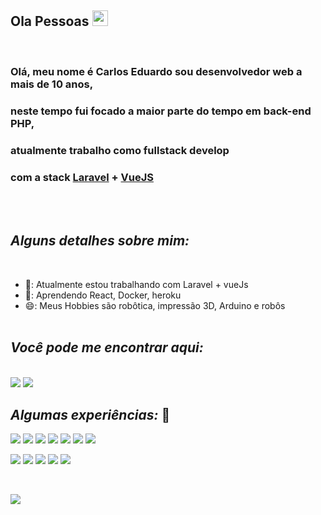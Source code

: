 ## Ola Pessoas <img src="https://media.giphy.com/media/hvRJCLFzcasrR4ia7z/giphy.gif" width="25px">
<br/>

### Olá, meu nome é **Carlos Eduardo** sou desenvolvedor web a mais de 10 anos, 
### neste tempo fui focado a maior parte do tempo em back-end PHP, 
### atualmente trabalho como fullstack develop
### com a stack [Laravel](https://laravel.com) + [VueJS](https://vuejs.org/)
<br/><br/>

## _Alguns detalhes sobre mim:_
<br/>

- 🔭: Atualmente estou trabalhando com Laravel + vueJs
- 🌱: Aprendendo React, Docker, heroku
- 😄: Meus Hobbies são robôtica, impressão 3D, Arduino e robôs
<br/><br/>

## _Você pode me encontrar aqui:_
<br/>
<a href="https://www.linkedin.com/in/carloslehn"><img src="https://img.shields.io/badge/LinkedIn-0077B5?style=for-the-badge&logo=linkedin&logoColor=white"></a>
<a href="mailto:carlos@carlinhoslehn.com"><img src="https://img.shields.io/badge/e‑mail-D14836.svg?style=for-the-badge&logo=GMail&logoColor=white"></a>

<br/>

## *Algumas experiências:* :wrench:

<p>
   <img src="https://img.shields.io/badge/PHP-777BB4?style=for-the-badge&logo=php&logoColor=white"/>
   <img src="https://img.shields.io/badge/Laravel-FF2D20?style=for-the-badge&logo=laravel&logoColor=white"/>
   <img src="https://img.shields.io/badge/javascript-F6DF1F.svg?&style=for-the-badge&logo=javascript&logoColor=white"/>
   <img src="https://img.shields.io/badge/Vue.js-35495E?style=for-the-badge&logo=vue.js&logoColor=4FC08D"/>
   <img src="https://img.shields.io/badge/MySQL-00000F?style=for-the-badge&logo=mysql&logoColor=white"/>
   <img src="https://img.shields.io/badge/HTML5-E34F26?style=for-the-badge&logo=html5&logoColor=white"/>
   <img src="https://img.shields.io/badge/CSS-239120?&style=for-the-badge&logo=css3&logoColor=white"/>
</p>
<p>
  <img src="https://img.shields.io/badge/lumen-FF2D20.svg?&style=for-the-badge&logo=lumen&logoColor=white"/>
  <img src="https://img.shields.io/badge/Sass-CC6699?style=for-the-badge&logo=sass&logoColor=white"/>
  <img src="https://img.shields.io/badge/Bootstrap-563D7C?style=for-the-badge&logo=bootstrap&logoColor=white"/>
  <img src="https://img.shields.io/badge/jQuery-0769AD?style=for-the-badge&logo=jquery&logoColor=white"/>
  <img src="https://img.shields.io/badge/Shell_Script-121011?style=for-the-badge&logo=gnu-bash&logoColor=white"/>
</p>
<br/>
<p>
 <img src="https://github-readme-stats.vercel.app/api/top-langs/?username=carlinhoslehn&theme=blue-green"/>
</p>

<!--
**carlinhoslehn/carlinhoslehn** is a ✨ _special_ ✨ repository because its `README.md` (this file) appears on your GitHub profile.

Here are some ideas to get you started:

- 🔭 I’m currently working on ...
- 🌱 I’m currently learning ...
- 👯 I’m looking to collaborate on ...
- 🤔 I’m looking for help with ...
- 💬 Ask me about ...
- 📫 How to reach me: ...
- 😄 Pronouns: ...
- ⚡ Fun fact: ...
-->
